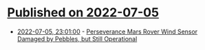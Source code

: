 # [Published on 2022-07-05](index.md)

* [2022-07-05, 23:01:00](https://soylentnews.org/article.pl?sid=22/07/05/0532228&from=rss) - [Perseverance Mars Rover Wind Sensor Damaged by Pebbles, but Still Operational](https://soylentnews.org/article.pl?sid=22/07/05/0532228&from=rss)

